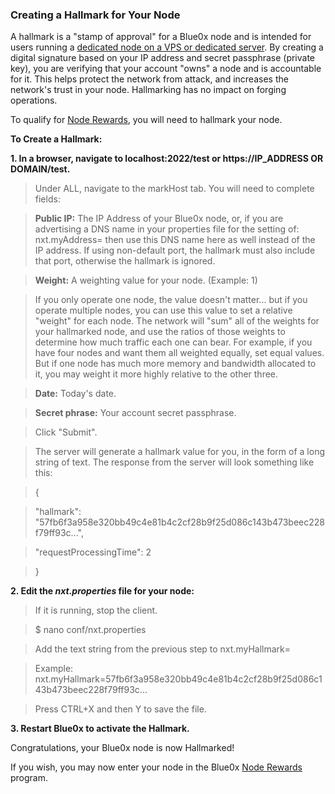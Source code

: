 ### **Creating a Hallmark for Your Node** ###

A hallmark is a "stamp of approval" for a Blue0x node and is intended for users running a [dedicated node on a VPS or dedicated server](vps.md).  By creating a digital signature based on your IP address and secret passphrase (private key), you are verifying that your account "owns" a node and is accountable for it.  This helps protect the network from attack, and increases the network's trust in your node.   Hallmarking has no impact on forging operations.  

To qualify for [Node Rewards](../node_rewards/index.md), you will need to hallmark your node.

**To Create a Hallmark:**

**1. In a browser, navigate to localhost:2022/test or https://IP_ADDRESS OR DOMAIN/test.**

>Under ALL, navigate to the markHost tab. You will need to complete fields:

>**Public IP:** The IP Address of your Blue0x node, or, if you are advertising a DNS name in your properties file for the setting of: nxt.myAddress= then use this DNS name here as well instead of the IP address. If using non-default port, the hallmark must also include that port, otherwise the hallmark is ignored.

>**Weight:** A weighting value for your node. (Example: 1)

>If you only operate one node, the value doesn't matter... but if you operate multiple nodes, you can use this value to set a relative "weight" for each node.  The network will "sum" all of the weights for your hallmarked node, and use the ratios of those weights to determine how much traffic each one can bear.  For example, if you have four nodes and want them all weighted equally, set equal values.  But if one node has much more memory and bandwidth allocated to it, you may weight it more highly relative to the other three.

>**Date:** Today's date.

>**Secret phrase:** Your account secret passphrase.

>Click "Submit".

>The server will generate a hallmark value for you, in the form of a long string of text.  The response from the server will look something like this:

>{

 >"hallmark": "57fb6f3a958e320bb49c4e81b4c2cf28b9f25d086c143b473beec228f79ff93c...",

 >"requestProcessingTime": 2

>}

**2. Edit the _nxt.properties_ file for your node:**

>If it is running, stop the client.

>$ nano conf/nxt.properties

>Add the text string from the previous step to nxt.myHallmark= 

>Example:
 nxt.myHallmark=57fb6f3a958e320bb49c4e81b4c2cf28b9f25d086c143b473beec228f79ff93c...

>Press CTRL+X and then Y to save the file.


**3. Restart Blue0x to activate the Hallmark.**

Congratulations, your Blue0x node is now Hallmarked!

If you wish, you may now enter your node in the Blue0x [Node Rewards](../node_rewards/index.md) program.